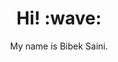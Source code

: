 <h1 align='center'> Hi! :wave:</h1>
<p align='center'>
My name is Bibek Saini.
</p>

<!--
**itsbibeksaini/itsbibeksaini** is a ✨ _special_ ✨ repository because its `README.md` (this file) appears on your GitHub profile.

Here are some ideas to get you started:

- 🔭 I’m currently working on Microservices( spring boot, dotnet core web api, angular )
- 🌱 I’m currently learning kubernetes, docker
- 👯 I’m looking to collaborate on ...
- 🤔 I’m looking for help with ...
- 💬 Ask me about ...
- 📫 How to reach me: itsbibeksaini@gmail.com
- 😄 Pronouns: ...
- ⚡ Fun fact: ...
-->
